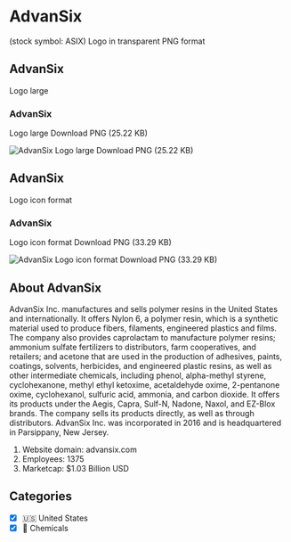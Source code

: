 # AdvanSix
 (stock symbol: ASIX) Logo in transparent PNG format

## AdvanSix
 Logo large

### AdvanSix
 Logo large Download PNG (25.22 KB)

![AdvanSix
 Logo large Download PNG (25.22 KB)](/img/orig/ASIX_BIG-457d50d8.png)

## AdvanSix
 Logo icon format

### AdvanSix
 Logo icon format Download PNG (33.29 KB)

![AdvanSix
 Logo icon format Download PNG (33.29 KB)](/img/orig/ASIX-87f1fd1b.png)

## About AdvanSix


AdvanSix Inc. manufactures and sells polymer resins in the United States and internationally. It offers Nylon 6, a polymer resin, which is a synthetic material used to produce fibers, filaments, engineered plastics and films. The company also provides caprolactam to manufacture polymer resins; ammonium sulfate fertilizers to distributors, farm cooperatives, and retailers; and acetone that are used in the production of adhesives, paints, coatings, solvents, herbicides, and engineered plastic resins, as well as other intermediate chemicals, including phenol, alpha-methyl styrene, cyclohexanone, methyl ethyl ketoxime, acetaldehyde oxime, 2-pentanone oxime, cyclohexanol, sulfuric acid, ammonia, and carbon dioxide. It offers its products under the Aegis, Capra, Sulf-N, Nadone, Naxol, and EZ-Blox brands. The company sells its products directly, as well as through distributors. AdvanSix Inc. was incorporated in 2016 and is headquartered in Parsippany, New Jersey.

1. Website domain: advansix.com
2. Employees: 1375
3. Marketcap: $1.03 Billion USD


## Categories
- [x] 🇺🇸 United States
- [x] 🧪 Chemicals
